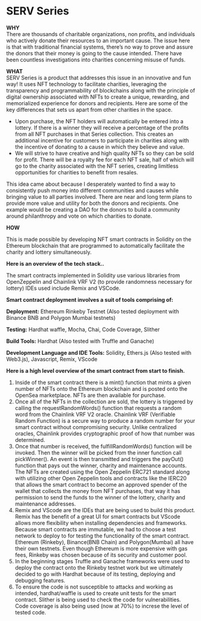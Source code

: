 # SERV Series
<b>WHY</b> <br>
There are thousands of charitable organizations, non profits, and individuals who actively donate their resources to an important cause. The issue here is that with traditional financial systems, there’s no way to prove and assure the donors that their money is going to the cause intended. There have been countless investigations into charities concerning misuse of funds. 

<b>WHAT</b><br>
SERV Series is a product that addresses this issue in an innovative and fun way! It uses NFT technology to facilitate charities, leveraging the transparency and programmability of blockchains along with the principle of digital ownership associated with NFTs to create a unique, rewarding, and memorialized experience for donors and recipients. 
Here are some of the key differences that sets us apart from other charities in the space. 
<ul>
<li>
 Upon purchase, the NFT holders will automatically be entered into a lottery. If there is a winner they will receive a percentage of the profits from all NFT purchases in that Series collection. This creates an additional incentive for customers to participate in charities along with the incentive of donating to a cause in which they believe and value.
 </li>
<li>
 We will strive to have creative and high quality NFTs so they can be sold for profit. There will be a royalty fee for each NFT sale, half of which will go to the charity associated with the NFT series, creating limitless opportunities for charities to benefit from resales.
 </li>
</ul>
This idea came about because I desperately wanted to find a way to consistently push money into different communities and causes while bringing value to all parties involved. There are near and long term plans to provide more value and utility for both the donors and recipients. One example would be creating a DAO for the donors to build a community around philanthropy and vote on which charities to donate.


<b>HOW</b><br>

This is made possible by developing NFT smart contracts in Solidity on the Ethereum blockchain that are programmed to automatically facilitate the charity and lottery simultaneously. 

<b>Here is an overview of the tech stack..</b>

The smart contracts implemented in Solidity use various libraries from OpenZeppelin and Chainlink VRF V2 (to provide randomness necessary for lottery)
IDEs used include Remix and VSCode.

<b>Smart contract deployment involves a suit of tools comprising of: </b>

<b>Deployment:</b> Ethereum Rinkeby Testnet (Also tested deployment with Binance BNB and Polygon Mumbai testnets)

<b>Testing:</b> Hardhat waffle, Mocha, Chai, Code Coverage, Slither

<b>Build Tools:</b> Hardhat (Also tested with Truffle and Ganache)

<b>Development Language and IDE Tools:</b> Solidity, Ethers.js (Also tested with Web3.js), Javascript, Remix, VScode


<b>Here is a high level overview of the smart contract from start to finish.</b>
<ol>
<li>
Inside of the smart contract there is a mint() function that mints a given number of NFTs onto the Ethereum blockchain and is posted onto the OpenSea marketplace. NFTs are then available for purchase.
</li>

<li>
 Once all of the NFTs in the collection are sold, the lottery is triggered by calling the requestRandomWords() function that requests a random word from the Chainlink VRF V2 oracle. Chainlink VRF (Verifiable Random Function) is a secure way to produce a random number for your smart contract without compromising security. Unlike centralized oracles, Chainlink provides cryptographic proof of how that number was determined. 
</li>

<li>
 Once that number is received, the fulfillRandomWords() function will be invoked. Then the winner will be picked from the inner function call pickWinner().
 An event is then transmitted and triggers the payOut() function that pays out the winner, charity and maintenance accounts. 
The NFTs are created using the Open Zeppelin ERC721 standard along with utilizing other Open Zeppelin tools and contracts like the IERC20 that allows the smart contract to become an approved spender of the wallet that collects the money from NFT purchases, that way it has permission to send the funds to the winner of the lottery, charity and maintenance addresses.  
 </li>

<li>
Remix and VScode are the IDEs that are being used to build this product. Remix has the benefit of a great UI for smart contracts but VScode allows more flexibility when installing dependencies and frameworks. 
Because smart contracts are immutable, we had to choose a test network to deploy to for testing the functionality of the smart contract. Ethereum (Rinkeby), Binance(BNB Chain) and Polygon(Mumbai) all have their own testnets. Even though Ethereum is more expensive with gas fees, Rinkeby was chosen because of its security and customer pool. 
</li>

<li>
 In the beginning stages Truffle and Ganache frameworks were used to deploy the contract onto the Rinkeby testnet work but we ultimately decided to go with Hardhat because of its testing, deploying and debugging features. 
</li>

<li>
 To ensure the code is not susceptible to attacks and working as intended, hardhat/waffle is used to create unit tests for the smart contract. Slither is being used to check the code for vulnerabilities. Code coverage is also being used (now at 70%) to increse the level of tested code.
</li>
</ol>
